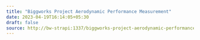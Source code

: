 ```yaml
---
title: "Biggworks Project Aerodynamic Performance Measurement"
date: 2023-04-19T16:14:05+05:30
draft: false
source: http://bw-strapi:1337/biggworks-project-aerodynamic-performance-measurement
---
```


